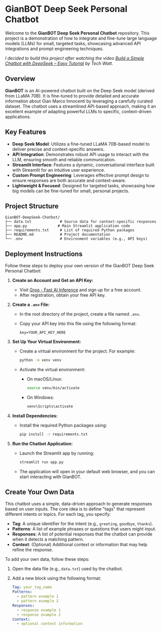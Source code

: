 # GianBOT Deep Seek Personal Chatbot

Welcome to the **GianBOT Deep Seek Personal Chatbot** repository. This project is a demonstration of how to integrate and fine-tune large language models (LLMs) for small, targeted tasks, showcasing advanced API integrations and prompt engineering techniques.

*I decided to build this project after watching the video [Build a Simple Chatbot with DeepSeek – Easy Tutorial](https://www.youtube.com/watch?v=rfH6f1U4_kE) by Tech Watt.*


## Overview

**GianBOT** is an AI-powered chatbot built on the Deep Seek model (derived from LLaMA 70B). It is fine-tuned to provide detailed and accurate information about Gian Marco Innocenti by leveraging a carefully curated dataset. The chatbot uses a streamlined API-based approach, making it an excellent example of adapting powerful LLMs to specific, context-driven applications.

## Key Features

- **Deep Seek Model**: Utilizes a fine-tuned LLaMA 70B-based model to deliver precise and context-specific answers.
- **API Integration**: Demonstrates robust API usage to interact with the LLM, ensuring smooth and reliable communication.
- **Streamlit Interface**: Features a dynamic, conversational interface built with Streamlit for an intuitive user experience.
- **Custom Prompt Engineering**: Leverages effective prompt design to ensure responses are both accurate and context-aware.
- **Lightweight & Focused**: Designed for targeted tasks, showcasing how big models can be fine-tuned for small, personal projects.

## Project Structure

```plaintext
GianBOT-DeepSeek-Chatbot/
├── data.txt             # Source data for context-specific responses
├── app.py              # Main Streamlit application code
├── requirements.txt     # List of required Python packages
├── README.md            # Project documentation
└── .env                 # Environment variables (e.g., API keys)
```
## Deployment Instructions

Follow these steps to deploy your own version of the GianBOT Deep Seek Personal Chatbot:

1. **Create an Account and Get an API Key:**
   - Visit [Groq - Fast AI Inference](https://groq.com) and sign up for a free account.
   - After registration, obtain your free API key.

2. **Create a `.env` File:**
   - In the root directory of the project, create a file named `.env`.
   - Copy your API key into this file using the following format:

     ```env
     key=YOUR_API_KEY_HERE
     ```

3. **Set Up Your Virtual Environment:**
   - Create a virtual environment for the project. For example:

     ```bash
     python -m venv venv
     ```

   - Activate the virtual environment:
     - On macOS/Linux:

       ```bash
       source venv/bin/activate
       ```

     - On Windows:

       ```bash
       venv\Scripts\activate
       ```

4. **Install Dependencies:**
   - Install the required Python packages using:

     ```bash
     pip install -r requirements.txt
     ```

5. **Run the Chatbot Application:**
   - Launch the Streamlit app by running:

     ```bash
     streamlit run app.py
     ```

   - The application will open in your default web browser, and you can start interacting with GianBOT.

## Create Your Own Data

This chatbot uses a simple, data-driven approach to generate responses based on user inputs. The core idea is to define "tags" that represent different intents or topics. For each tag, you specify:

- **Tag**: A unique identifier for the intent (e.g., `greeting`, `goodbye`, `thanks`).
- **Patterns**: A list of example phrases or questions that users might input.
- **Responses**: A list of potential responses that the chatbot can provide when it detects a matching pattern.
- **Context**: (Optional) Additional context or information that may help refine the response.

To add your own data, follow these steps:

1. Open the data file (e.g., `data.txt`) used by the chatbot.
2. Add a new block using the following format:

   ```yaml
   Tag: your_tag_name
   Patterns:
     - pattern example 1
     - pattern example 2
   Responses:
     - response example 1
     - response example 2
   Context:
     - optional context information
